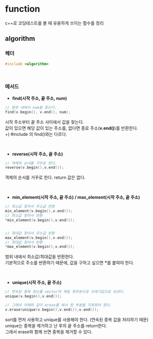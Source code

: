 # function
c++로 코딩테스트를 볼 때 유용하게 쓰이는 함수를 정리

## algorithm
### 헤더
```c++
#include <algorithm>
```
<br/>

### 메서드
- **find(시작 주소, 끝 주소, num)**
```c++
// 범위 내에서 num을 찾는다.
find(v.begin(), v.end(), num); 
```
시작 주소부터 끝 주소 사이에서 값을 찾는다.  
값이 있으면 해당 값이 있는 주소를, 없다면 종료 주소(**v.end()**)를 반환한다.  
+) #include <string>의 find()와는 다르다.

<br/>

- **reverse(시작 주소, 끝 주소)**
```c++
// 객체의 순서를 거꾸로 한다.
reverse(v.begin(),v.end());
```
객체의 순서를 거꾸로 한다. return 값은 없다.

<br/>

- **min_element(시작 주소, 끝 주소) / max_element(시작 주소, 끝 주소)**
```c++
// 최소값 찾아서 주소값 반환
min_element(v.begin(),v.end());
// 최소값 찾아서 반환
*min_element(v.begin(),v.end());


// 최대값 찾아서 주소값 반환
max_element(v.begin(),v.end());
// 최대값 찾아서 반환
*max_element(v.begin(),v.end());
```
범위 내에서 최소값/최대값을 반환한다.  
기본적으로 주소를 반환하기 때문에, 값을 구하고 싶으면 <b>*</b>를 붙여야 한다.  

<br/>

- **unique(시작 주소, 끝 주소)**
```c++
// 연속된 중복 원소를 vector의 제일 뒷부분으로 쓰레기값으로 보낸다.
unique(v.begin(),v.end());

// 그래서 아래와 같이 erase를 써서 뒷 부분을 지워줘야 한다.
v.erase(unique(v.begin(),v.end()),v.end());
```
sort를 먼저 사용하고 unique를 사용해야 한다. (연속된 중복 값을 처리하기 때문)  
unique는 중복을 제거하고 난 후의 끝 주소를 return한다.  
그래서 erase와 함께 쓰면 중복을 제거할 수 있다.  

<br/>